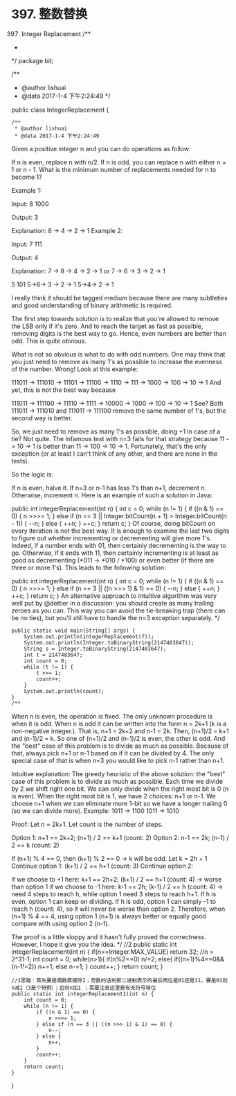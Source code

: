 # 397. 整数替换

[](https://leetcode-cn.com/problems/integer-replacement/)



397. Integer Replacement
/**
 *
 */
package bit;

/**
 * @author lishuai
 * @data 2017-1-4 下午2:24:49
 */

public class IntegerReplacement {

    /**
     * @author lishuai
     * @data 2017-1-4 下午2:24:49
Given a positive integer n and you can do operations as follow:

If n is even, replace n with n/2.
If n is odd, you can replace n with either n + 1 or n - 1.
What is the minimum number of replacements needed for n to become 1?

Example 1:

Input:
8  1000

Output:
3

Explanation:
8 -> 4 -> 2 -> 1
Example 2:

Input:
7    111

Output:
4

Explanation:
7 -> 8 -> 4 -> 2 -> 1
or
7 -> 6 -> 3 -> 2 -> 1

5    101
5->6-> 3 -> 2 -> 1
5->4-> 2 -> 1


I really think it should be tagged medium because there are many subtleties
and good understanding of binary arithmetic is required.

The first step towards solution is to realize that you're allowed to remove the LSB only if it's zero.
And to reach the target as fast as possible, removing digits is the best way to go.
Hence, even numbers are better than odd. This is quite obvious.

What is not so obvious is what to do with odd numbers.
One may think that you just need to remove as many 1's as possible to increase the evenness of the number. Wrong!
Look at this example:

111011 -> 111010 -> 11101 -> 11100 -> 1110 -> 111 -> 1000 -> 100 -> 10 -> 1
And yet, this is not the best way because

111011 -> 111100 -> 11110 -> 1111 -> 10000 -> 1000 -> 100 -> 10 -> 1
See? Both 111011 -> 111010 and 111011 -> 111100 remove the same number of 1's,
but the second way is better.

So, we just need to remove as many 1's as possible, doing +1 in case of a tie? Not quite.
The infamous test with n=3 fails for that strategy because 11 -> 10 -> 1 is better than 11 -> 100 -> 10 -> 1.
Fortunately, that's the only exception (or at least I can't think of any other, and there are none in the tests).

So the logic is:

If n is even, halve it.
If n=3 or n-1 has less 1's than n+1, decrement n.
Otherwise, increment n.
Here is an example of such a solution in Java:

public int integerReplacement(int n) {
    int c = 0;
    while (n != 1) {
        if ((n & 1) == 0) {
            n >>>= 1;
        } else if (n == 3 || Integer.bitCount(n + 1) > Integer.bitCount(n - 1)) {
            --n;
        } else {
            ++n;
        }
        ++c;
    }
    return c;
}
Of course, doing bitCount on every iteration is not the best way.
It is enough to examine the last two digits to figure out whether incrementing or decrementing will give more 1's.
Indeed, if a number ends with 01, then certainly decrementing is the way to go. Otherwise, if it ends with 11,
then certainly incrementing is at least as good as decrementing (*011 -> *010 / *100) or even better
(if there are three or more 1's). This leads to the following solution:

public int integerReplacement(int n) {
    int c = 0;
    while (n != 1) {
        if ((n & 1) == 0) {
            n >>>= 1;
        } else if (n == 3 || ((n >>> 1) & 1) == 0) {
            --n;
        } else {
            ++n;
        }
        ++c;
    }
    return c;
}
An alternative approach to intuitive algorithm was very well put by @dettier in a discussion:
you should create as many trailing zeroes as you can. This way you can avoid the tie-breaking trap (there can be no ties),
but you'll still have to handle the n=3 exception separately.
     */

    public static void main(String[] args) {
        System.out.println(integerReplacement(7));
        System.out.println(Integer.toBinaryString(2147483647));
        String s = Integer.toBinaryString(2147483647);
        int t = 2147483647;
        int count = 0;
        while (t != 1) {
            t >>= 1;
            count++;
        }
        System.out.println(count);
    }
    /**
When n is even, the operation is fixed. The only unknown procedure is when it is odd.
When n is odd it can be written into the form n = 2k+1 (k is a non-negative integer.).
That is, n+1 = 2k+2 and n-1 = 2k. Then, (n+1)/2 = k+1 and (n-1)/2 = k. So one of (n+1)/2
and (n-1)/2 is even, the other is odd. And the "best" case of this problem is to divide as much as possible.
Because of that, always pick n+1 or n-1 based on if it can be divided by 4.
The only special case of that is when n=3 you would like to pick n-1 rather than n+1.

Intuitive explanation:
The greedy heuristic of the above solution: the "best" case of this problem is to divide as much as possible.
Each time we divide by 2 we shift right one bit. We can only divide when the right most bit is 0 (n is even).
When the right most bit is 1, we have 2 choices: n+1 or n-1.
We choose n+1 when we can eliminate more 1-bit so we have a longer trailing 0 (so we can divide more).
Example:
1011 -> 1100
1011 -> 1010

Proof:
Let n = 2k+1. Let count is the number of steps.

Option 1: n+1 == 2k+2; (n+1) / 2 == k+1 (count: 2)
Option 2: n-1 == 2k; (n-1) / 2 == k (count: 2)

If (n+1) % 4 == 0, then (k+1) % 2 == 0 -> k will be odd.
Let k = 2h + 1
Continue option 1: (k+1) / 2 == h+1 (count: 3)
Continue option 2:

if we choose to +1 here: k+1 == 2h+2; (k+1) / 2 == h+1 (count: 4) -> worse than option 1
if we choose to -1 here: k-1 == 2h; (k-1) / 2 == h (count: 4) -> need 4 steps to reach h,
while option 1 need 3 steps to reach h+1. If h is even, option 1 can keep on dividing.
If h is odd, option 1 can simply -1 to reach h (count: 4), so it will never be worse than option 2.
Therefore, when (n+1) % 4 == 4, using option 1 (n+1) is always better or
equally good compare with using option 2 (n-1).

The proof is a little sloppy and it hasn't fully proved the correctness. However, I hope it give you the idea.
     */
    //2
    public static int integerReplacement(int n) {
        if(n==Integer.MAX_VALUE) return 32; //n = 2^31-1;
        int count = 0;
        while(n>1){
            if(n%2==0) n/=2;
            else{
                if((n+1)%4==0&&(n-1!=2)) n+=1;
                else n-=1;
            }
            count++;
        }
        return count;
    }

    //1思路：首先要是偶数直接除2；奇数的话判断二进制表示的最后两位是01还是11，要是01则n减1（3是个特例）；否则n加1 ；需要注意这里是有无符号移位
    public static int integerReplacement1(int n) {
        int count = 0;
        while (n != 1) {
            if ((n & 1) == 0) {
                n >>>= 1;
            } else if (n == 3 || ((n >>> 1) & 1) == 0) {
                n--;
            } else {
                n++;
            }
            count++;
        }
        return count;
    }
}


